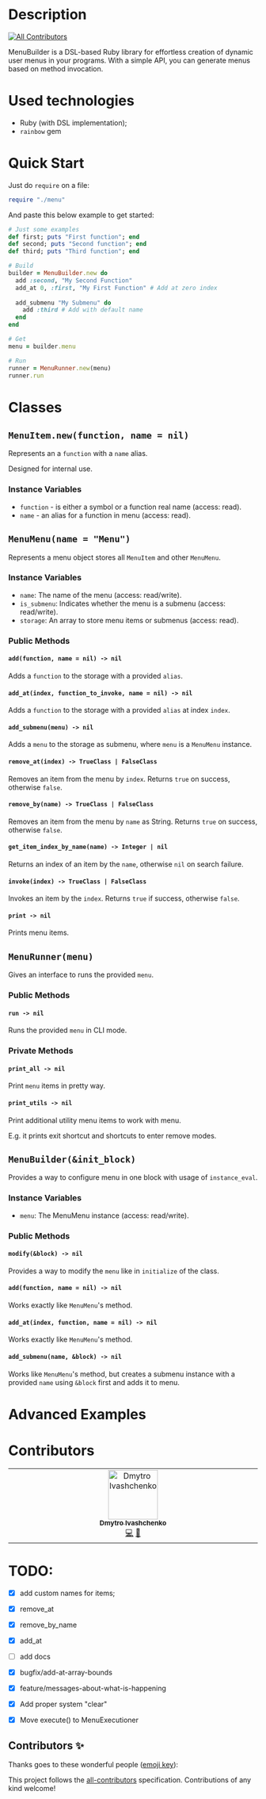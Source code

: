 # Description
<!-- ALL-CONTRIBUTORS-BADGE:START - Do not remove or modify this section -->
[![All Contributors](https://img.shields.io/badge/all_contributors-1-orange.svg?style=flat-square)](#contributors-)
<!-- ALL-CONTRIBUTORS-BADGE:END -->

MenuBuilder is a DSL-based Ruby library for effortless creation of dynamic user menus in your programs. With a simple API, you can generate menus based on method invocation.

# Used technologies

- Ruby (with DSL implementation);
- `rainbow` gem

# Quick Start

Just do `require` on a file:

```ruby
require "./menu"
```

And paste this below example to get started:

```ruby
# Just some examples
def first; puts "First function"; end
def second; puts "Second function"; end
def third; puts "Third function"; end

# Build
builder = MenuBuilder.new do
  add :second, "My Second Function"
  add_at 0, :first, "My First Function" # Add at zero index
  
  add_submenu "My Submenu" do
    add :third # Add with default name
  end
end

# Get
menu = builder.menu

# Run
runner = MenuRunner.new(menu)
runner.run
```

# Classes

## `MenuItem.new(function, name = nil)`

Represents an a `function` with a `name` alias.

Designed for internal use.

### Instance Variables

- `function` - is either a symbol or a function real name (access: read).
- `name` - an alias for a function in menu (access: read).

## `MenuMenu(name = "Menu")`

Represents a menu object stores all `MenuItem` and other `MenuMenu`.

### Instance Variables

- `name`: The name of the menu (access: read/write).
- `is_submenu`: Indicates whether the menu is a submenu (access: read/write).
- `storage`: An array to store menu items or submenus (access: read).

### Public Methods

#### `add(function, name = nil) -> nil`

Adds a `function` to the storage with a provided `alias`.

#### `add_at(index, function_to_invoke, name = nil) -> nil`

Adds a `function` to the storage with a provided `alias` at index `index`.

#### `add_submenu(menu) -> nil`

Adds a `menu` to the storage as submenu, where `menu` is a `MenuMenu` instance.

#### `remove_at(index) -> TrueClass | FalseClass`

Removes an item from the menu by `index`. Returns `true` on success, otherwise `false`.

#### `remove_by(name) -> TrueClass | FalseClass`

Removes an item from the menu by `name` as String. Returns `true` on success, otherwise `false`.

#### `get_item_index_by_name(name) -> Integer | nil`

Returns an index of an item by the `name`, otherwise `nil` on search failure.

#### `invoke(index) -> TrueClass | FalseClass`

Invokes an item by the `index`. Returns `true` if success, otherwise `false`.

#### `print -> nil`

Prints menu items.

## `MenuRunner(menu)`

Gives an interface to runs the provided `menu`.

### Public Methods

#### `run -> nil`

Runs the provided `menu` in CLI mode.

### Private Methods

#### `print_all -> nil`

Print `menu` items in pretty way.

#### `print_utils -> nil`

Print additional utility menu items to work with menu.

E.g. it prints exit shortcut and shortcuts to enter remove modes.

## `MenuBuilder(&init_block)`

Provides a way to configure menu in one block with usage of `instance_eval`.

### Instance Variables

- `menu`: The MenuMenu instance (access: read/write).

### Public Methods

#### `modify(&block) -> nil`

Provides a way to modify the `menu` like in `initialize` of the class.

#### `add(function, name = nil) -> nil`

Works exactly like `MenuMenu`'s method.

#### `add_at(index, function, name = nil) -> nil`

Works exactly like `MenuMenu`'s method.

#### `add_submenu(name, &block) -> nil`

Works like `MenuMenu`'s method, but creates a submenu instance with a provided `name` using `&block` first and adds it to menu.

# Advanced Examples

##

# Contributors

<!-- ALL-CONTRIBUTORS-LIST:START - Do not remove or modify this section -->
<!-- prettier-ignore-start -->
<!-- markdownlint-disable -->
<table>
  <tbody>
    <tr>
      <td align="center" valign="top" width="14.28%"><a href="https://github.com/biggujo"><img src="https://avatars.githubusercontent.com/u/37770603?v=4?s=100" width="100px;" alt="Dmytro Ivashchenko"/><br /><sub><b>Dmytro Ivashchenko</b></sub></a><br /><a href="https://github.com/biggujo/dsl-menu-ruby/commits?author=biggujo" title="Code">💻</a> <a href="https://github.com/biggujo/dsl-menu-ruby/commits?author=biggujo" title="Documentation">📖</a></td>
    </tr>
  </tbody>
</table>

<!-- markdownlint-restore -->
<!-- prettier-ignore-end -->

<!-- ALL-CONTRIBUTORS-LIST:END -->

# TODO:

- [x] add custom names for items;

- [x] remove_at

- [x] remove_by_name

- [x] add_at

- [ ] add docs

- [x] bugfix/add-at-array-bounds

- [x] feature/messages-about-what-is-happening

- [x] Add proper system "clear"

- [x] Move execute() to MenuExecutioner

## Contributors ✨

Thanks goes to these wonderful people ([emoji key](https://allcontributors.org/docs/en/emoji-key)):

<!-- ALL-CONTRIBUTORS-LIST:START - Do not remove or modify this section -->
<!-- prettier-ignore-start -->
<!-- markdownlint-disable -->
<!-- markdownlint-restore -->
<!-- prettier-ignore-end -->
<!-- ALL-CONTRIBUTORS-LIST:END -->

This project follows the [all-contributors](https://github.com/all-contributors/all-contributors) specification. Contributions of any kind welcome!